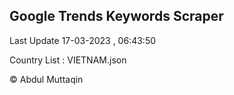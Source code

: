 

## Google Trends Keywords Scraper 
 
Last Update 17-03-2023 , 06:43:50

Country List :
VIETNAM.json



© Abdul Muttaqin 
